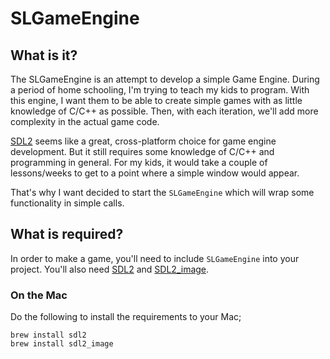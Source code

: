 # SLGameEngine

## What is it?

The SLGameEngine is an attempt to develop a simple Game Engine. During a period of home schooling, I'm trying to teach my kids to program. With this engine, I want them to be able to create simple games with as little knowledge of C/C++ as possible. Then, with each iteration, we'll add more complexity in the actual game code.

[SDL2](https://www.libsdl.org/) seems like a great, cross-platform choice for game engine development. But it still requires some knowledge of C/C++ and programming in general. For my kids, it would take a couple of lessons/weeks to get to a point where a simple window would appear.

That's why I want decided to start the `SLGameEngine` which will wrap some functionality in simple calls.

## What is required?

In order to make a game, you'll need to include `SLGameEngine` into your project. You'll also need [SDL2](https://www.libsdl.org/) and [SDL2_image](https://www.libsdl.org/projects/SDL_image/).

### On the Mac

Do the following to install the requirements to your Mac;

```
brew install sdl2
brew install sdl2_image
```